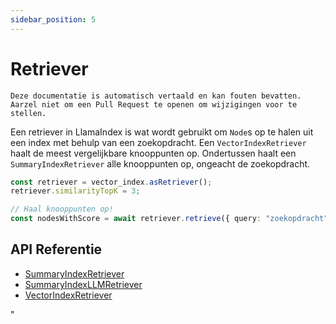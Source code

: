 ```yaml
---
sidebar_position: 5
---
```


# Retriever

`Deze documentatie is automatisch vertaald en kan fouten bevatten. Aarzel niet om een Pull Request te openen om wijzigingen voor te stellen.`

Een retriever in LlamaIndex is wat wordt gebruikt om `Node`s op te halen uit een index met behulp van een zoekopdracht. Een `VectorIndexRetriever` haalt de meest vergelijkbare knooppunten op. Ondertussen haalt een `SummaryIndexRetriever` alle knooppunten op, ongeacht de zoekopdracht.

```typescript
const retriever = vector_index.asRetriever();
retriever.similarityTopK = 3;

// Haal knooppunten op!
const nodesWithScore = await retriever.retrieve({ query: "zoekopdracht" });
```

## API Referentie

- [SummaryIndexRetriever](../../api/classes/SummaryIndexRetriever.md)
- [SummaryIndexLLMRetriever](../../api/classes/SummaryIndexLLMRetriever.md)
- [VectorIndexRetriever](../../api/classes/VectorIndexRetriever.md)

"
